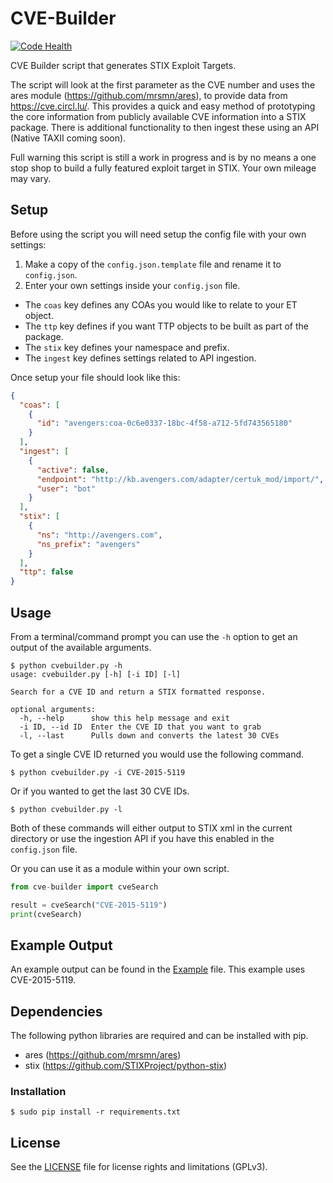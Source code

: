 # CVE-Builder
[![Code Health](https://landscape.io/github/certuk/cve-builder/master/landscape.svg?style=flat)](https://landscape.io/github/certuk/cve-builder/master)

CVE Builder script that generates STIX Exploit Targets.

The script will look at the first parameter as the CVE number and uses the ares module (https://github.com/mrsmn/ares), to provide data from https://cve.circl.lu/. This provides a quick and easy method of prototyping the core information from publicly available CVE information into a STIX package. There is additional functionality to then ingest these using an API (Native TAXII coming soon).

Full warning this script is still a work in progress and is by no means a one stop shop to build a fully featured exploit target in STIX. Your own mileage may vary.

## Setup
Before using the script you will need setup the config file with your own settings:

1. Make a copy of the `config.json.template` file and rename it to `config.json`.
2. Enter your own settings inside your `config.json` file.
  * The `coas` key defines any COAs you would like to relate to your ET object.
  * The `ttp` key defines if you want TTP objects to be built as part of the package.
  * The `stix` key defines your namespace and prefix.
  * The `ingest` key defines settings related to API ingestion.

Once setup your file should look like this:
```JSON
{
  "coas": [
    {
      "id": "avengers:coa-0c6e0337-18bc-4f58-a712-5fd743565180"
    }
  ],
  "ingest": [
    {
      "active": false,
      "endpoint": "http://kb.avengers.com/adapter/certuk_mod/import/",
      "user": "bot"
    }
  ],
  "stix": [
    {
      "ns": "http://avengers.com",
      "ns_prefix": "avengers"
    }
  ],
  "ttp": false
}
```


## Usage
From a terminal/command prompt you can use the `-h` option to get an output of the available arguments.
```
$ python cvebuilder.py -h
usage: cvebuilder.py [-h] [-i ID] [-l]

Search for a CVE ID and return a STIX formatted response.

optional arguments:
  -h, --help      show this help message and exit
  -i ID, --id ID  Enter the CVE ID that you want to grab
  -l, --last      Pulls down and converts the latest 30 CVEs
```

To get a single CVE ID returned you would use the following command.

```
$ python cvebuilder.py -i CVE-2015-5119
```

Or if you wanted to get the last 30 CVE IDs.

```
$ python cvebuilder.py -l
```

Both of these commands will either output to STIX xml in the current directory or use the ingestion API if you have this enabled in the `config.json` file.

Or you can use it as a module within your own script.
```python
from cve-builder import cveSearch

result = cveSearch("CVE-2015-5119")
print(cveSearch)

```

## Example Output
An example output can be found in the [Example](Example-Package-7cbc9064-8662-4fca-8b1e-4bdc3d32e0a7.xml) file. This example uses CVE-2015-5119.

## Dependencies
The following python libraries are required and can be installed with pip.
* ares (https://github.com/mrsmn/ares)
* stix (https://github.com/STIXProject/python-stix)


### Installation
```
$ sudo pip install -r requirements.txt
```

## License
See the [LICENSE](LICENSE) file for license rights and limitations (GPLv3).
